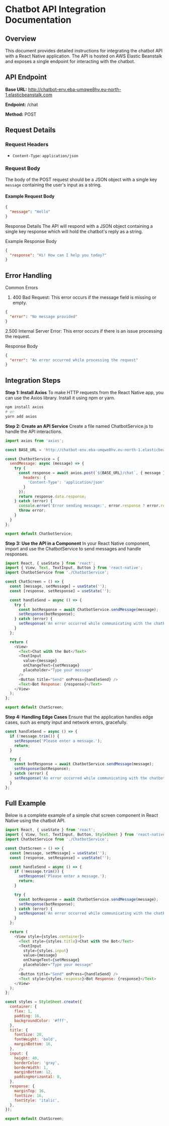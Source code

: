 # Chatbot API Integration Documentation

## Overview

This document provides detailed instructions for integrating the chatbot API with a React Native application. The API is hosted on AWS Elastic Beanstalk and exposes a single endpoint for interacting with the chatbot.

## API Endpoint

**Base URL:**
http://chatbot-env.eba-umqwe8hv.eu-north-1.elasticbeanstalk.com


**Endpoint:**
/chat


**Method:**
POST


## Request Details

### Request Headers

- `Content-Type`: `application/json`

### Request Body

The body of the POST request should be a JSON object with a single key `message` containing the user's input as a string.

#### Example Request Body

```json
{
  "message": "Hello"
}
```
Response Details
The API will respond with a JSON object containing a single key response which will hold the chatbot's reply as a string.

Example Response Body
```json
{
  "response": "Hi! How can I help you today?"
}
```

## Error Handling
Common Errors
1. 400 Bad Request: This error occurs if the message field is missing or empty.
```json
{
  "error": "No message provided"
}
```
2.500 Internal Server Error: This error occurs if there is an issue processing the request.

Response Body
```json
{
  "error": "An error occurred while processing the request"
}
```

## Integration Steps
**Step 1: Install Axios**
To make HTTP requests from the React Native app, you can use the Axios library. Install it using npm or yarn.
```sh
npm install axios
# or
yarn add axios
```

**Step 2: Create an API Service**
Create a file named ChatbotService.js to handle the API interactions.

```javascript
import axios from 'axios';

const BASE_URL = 'http://chatbot-env.eba-umqwe8hv.eu-north-1.elasticbeanstalk.com';

const ChatbotService = {
  sendMessage: async (message) => {
    try {
      const response = await axios.post(`${BASE_URL}/chat`, { message }, {
        headers: {
          'Content-Type': 'application/json'
        }
      });
      return response.data.response;
    } catch (error) {
      console.error('Error sending message:', error.response ? error.response.data : error.message);
      throw error;
    }
  }
};

export default ChatbotService;
```

**Step 3: Use the API in a Component**
In your React Native component, import and use the ChatbotService to send messages and handle responses.
```javascript
import React, { useState } from 'react';
import { View, Text, TextInput, Button } from 'react-native';
import ChatbotService from './ChatbotService';

const ChatScreen = () => {
  const [message, setMessage] = useState('');
  const [response, setResponse] = useState('');

  const handleSend = async () => {
    try {
      const botResponse = await ChatbotService.sendMessage(message);
      setResponse(botResponse);
    } catch (error) {
      setResponse('An error occurred while communicating with the chatbot.');
    }
  };

  return (
    <View>
      <Text>Chat with the Bot</Text>
      <TextInput
        value={message}
        onChangeText={setMessage}
        placeholder="Type your message"
      />
      <Button title="Send" onPress={handleSend} />
      <Text>Bot Response: {response}</Text>
    </View>
  );
};

export default ChatScreen;
```


**Step 4: Handling Edge Cases**
Ensure that the application handles edge cases, such as empty input and network errors, gracefully.
```javascript
const handleSend = async () => {
  if (!message.trim()) {
    setResponse('Please enter a message.');
    return;
  }

  try {
    const botResponse = await ChatbotService.sendMessage(message);
    setResponse(botResponse);
  } catch (error) {
    setResponse('An error occurred while communicating with the chatbot.');
  }
};
```

## Full Example
Below is a complete example of a simple chat screen component in React Native using the chatbot API.

```javascript
import React, { useState } from 'react';
import { View, Text, TextInput, Button, StyleSheet } from 'react-native';
import ChatbotService from './ChatbotService';

const ChatScreen = () => {
  const [message, setMessage] = useState('');
  const [response, setResponse] = useState('');

  const handleSend = async () => {
    if (!message.trim()) {
      setResponse('Please enter a message.');
      return;
    }

    try {
      const botResponse = await ChatbotService.sendMessage(message);
      setResponse(botResponse);
    } catch (error) {
      setResponse('An error occurred while communicating with the chatbot.');
    }
  };

  return (
    <View style={styles.container}>
      <Text style={styles.title}>Chat with the Bot</Text>
      <TextInput
        style={styles.input}
        value={message}
        onChangeText={setMessage}
        placeholder="Type your message"
      />
      <Button title="Send" onPress={handleSend} />
      <Text style={styles.response}>Bot Response: {response}</Text>
    </View>
  );
};

const styles = StyleSheet.create({
  container: {
    flex: 1,
    padding: 16,
    backgroundColor: '#fff',
  },
  title: {
    fontSize: 20,
    fontWeight: 'bold',
    marginBottom: 16,
  },
  input: {
    height: 40,
    borderColor: 'gray',
    borderWidth: 1,
    marginBottom: 12,
    paddingHorizontal: 8,
  },
  response: {
    marginTop: 16,
    fontSize: 16,
    fontStyle: 'italic',
  },
});

export default ChatScreen;
```



